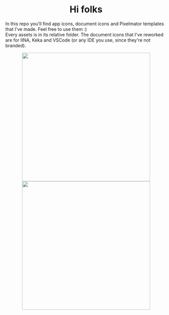 <h1 align="center">Hi folks</h1>

In this repo you'll find app icons, document icons and Pixelmator templates that I've made. Feel free to use them :)<br>
Every assets is in its relative folder. The document icons that I've reworked are for IINA, Keka and VSCode (or any IDE you use, since they're not branded).

<p align="center">
<img width="400px" src="https://user-images.githubusercontent.com/101254295/160562176-1587d54e-3266-41a5-84f5-1d16752754ab.png"> <img width="400px" src="https://user-images.githubusercontent.com/101254295/160562202-e2d15417-50bb-4746-9cf9-a6f56aede7e7.png">
</p>
